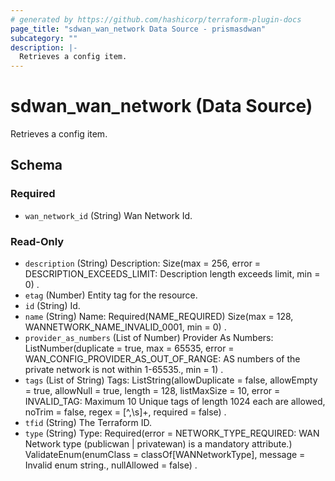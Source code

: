 ```yaml
---
# generated by https://github.com/hashicorp/terraform-plugin-docs
page_title: "sdwan_wan_network Data Source - prismasdwan"
subcategory: ""
description: |-
  Retrieves a config item.
---
```


# sdwan_wan_network (Data Source)

Retrieves a config item.



<!-- schema generated by tfplugindocs -->
## Schema

### Required

- `wan_network_id` (String) Wan Network Id.

### Read-Only

- `description` (String) Description: Size(max = 256, error = DESCRIPTION_EXCEEDS_LIMIT: Description length exceeds limit, min = 0) .
- `etag` (Number) Entity tag for the resource.
- `id` (String) Id.
- `name` (String) Name: Required(NAME_REQUIRED) Size(max = 128, WANNETWORK_NAME_INVALID_0001, min = 0) .
- `provider_as_numbers` (List of Number) Provider As Numbers: ListNumber(duplicate = true, max = 65535, error = WAN_CONFIG_PROVIDER_AS_OUT_OF_RANGE: AS numbers of the private network is not within 1-65535., min = 1) .
- `tags` (List of String) Tags: ListString(allowDuplicate = false, allowEmpty = true, allowNull = true, length = 128, listMaxSize = 10, error = INVALID_TAG: Maximum 10 Unique tags of length 1024 each are allowed, noTrim = false, regex = [^,\\s]+, required = false) .
- `tfid` (String) The Terraform ID.
- `type` (String) Type: Required(error = NETWORK_TYPE_REQUIRED: WAN Network type (publicwan | privatewan) is a mandatory attribute.) ValidateEnum(enumClass = classOf[WANNetworkType], message = Invalid enum string., nullAllowed = false) .

